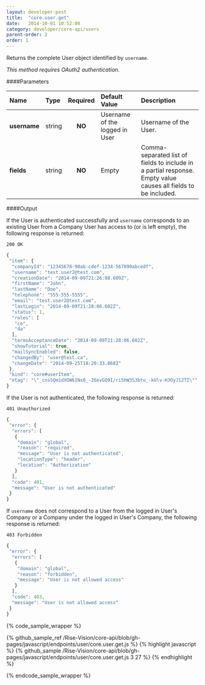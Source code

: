```yaml
---
layout: developer-post
title:  "core.user.get"
date:   2014-10-01 10:52:00
category: developer/core-api/users
parent-order: 2
order: 1
---
```


Returns the complete User object identified  by `username`.

*This method requires OAuth2 authentication.*

####Parameters

| Name    | Type   | Required | Default Value | Description |
|:--------|:-------|:--------:|:--------------|:------------|
| **username**  | string |  **NO**  | Username of the logged in User | Username of the User. |
| **fields**  | string |  **NO**  | Empty | Comma-separated list of fields to include in a partial response. Empty value causes all fields to be included. |

####Output

If the User is authenticated successfully and `username` corresponds to an existing User from a Company User has access to (or is left empty), the following response is returned:

```200 OK```

```javascript
{
 "item": {
  "companyId": "12345678-90ab-cdef-1234-567890abcedf",
  "username": "test.user2@test.com",
  "creationDate": "2014-09-09T21:26:08.609Z",
  "firstName": "John",
  "lastName": "Doe",
  "telephone": "555-555-5555",
  "email": "test.user2@test.com",
  "lastLogin": "2014-09-09T21:28:06.602Z",
  "status": 1,
  "roles": [
   "ce",
   "da"
  ],
  "termsAcceptanceDate": "2014-09-09T21:28:06.602Z",
  "showTutorial": true,
  "mailSyncEnabled": false,
  "changedBy": "user@test.ca",
  "changeDate": "2014-09-25T18:20:33.868Z"
 },
 "kind": "core#userItem",
 "etag": "\"_cnsSQm1dXOW6INx8_-Z6evGQ9I/ri5hW3S3btu_-kUlv-H3OyJ12TI\""
}

```

If the User is not authenticated, the following response is returned:

```401 Unauthorized```

```javascript
{
 "error": {
  "errors": [
   {
    "domain": "global",
    "reason": "required",
    "message": "User is not authenticated",
    "locationType": "header",
    "location": "Authorization"
   }
  ],
  "code": 401,
  "message": "User is not authenticated"
 }
}
```

If `username` does not correspond to a User from the logged in User's Company or a Company under the logged in User's Company, the following response is returned:

```403 Forbidden```

```javascript
{
 "error": {
  "errors": [
   {
    "domain": "global",
    "reason": "forbidden",
    "message": "User is not allowed access"
   }
  ],
  "code": 403,
  "message": "User is not allowed access"
 }
}
```

{% code_sample_wrapper %}

{% github_sample_ref /Rise-Vision/core-api/blob/gh-pages/javascript/endpoints/user/core.user.get.js %}
{% highlight javascript %}
{% github_sample /Rise-Vision/core-api/blob/gh-pages/javascript/endpoints/user/core.user.get.js 3 27 %}
{% endhighlight %}

{% endcode_sample_wrapper  %}